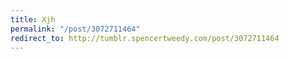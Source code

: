 ```yaml
---
title: Xjh
permalink: "/post/3072711464"
redirect_to: http://tumblr.spencertweedy.com/post/3072711464
---
```


